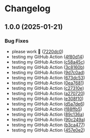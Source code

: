 # Changelog

## 1.0.0 (2025-01-21)


### Bug Fixes

* please work 🙏 ([7220dc0](https://github.com/lokyme/github-actions-demo/commit/7220dc02cb1009890819775f5074901c8366c28e))
* testing my GitHub Action ([4f80d14](https://github.com/lokyme/github-actions-demo/commit/4f80d14e5401b501b85b1b8e30b5c1da8dcff96b))
* testing my GitHub Action ([c58a45c](https://github.com/lokyme/github-actions-demo/commit/c58a45c5024b9eb990f5087b200a1a5a9ba29a66))
* testing my GitHub Action ([3c8160b](https://github.com/lokyme/github-actions-demo/commit/3c8160b40be0466d66cb067ba42dfecae7ed8d5e))
* testing my GitHub Action ([9d7c0ad](https://github.com/lokyme/github-actions-demo/commit/9d7c0ad6b417d08b57b96977b7cdcd49808186df))
* testing my GitHub Action ([673dc53](https://github.com/lokyme/github-actions-demo/commit/673dc53dd31b0a28c9412c569597c1f272ce6bfd))
* testing my GitHub Action ([0ea7681](https://github.com/lokyme/github-actions-demo/commit/0ea7681f28fd3e0947a79dde19cb805a8be8bff9))
* testing my GitHub Action ([c27310e](https://github.com/lokyme/github-actions-demo/commit/c27310e39b4b01d28bcce65dab8fd82810ed6d88))
* testing my GitHub Action ([a270720](https://github.com/lokyme/github-actions-demo/commit/a270720b9fd4e04fc214fe7f2e16412baeecda3d))
* testing my GitHub Action ([e308f10](https://github.com/lokyme/github-actions-demo/commit/e308f101a35141f62260b5b8a6c83eb761ae79eb))
* testing my GitHub Action ([d5a7de6](https://github.com/lokyme/github-actions-demo/commit/d5a7de6c6e20b46221e960b481d175475970c8f7))
* testing my GitHub Action ([f88ffb5](https://github.com/lokyme/github-actions-demo/commit/f88ffb5b4dd7df104252a88d84ecdfcfcabb315a))
* testing my GitHub Action ([89c136a](https://github.com/lokyme/github-actions-demo/commit/89c136adbe2b3af93aaa979b17273b1d1dc0742e))
* testing my GitHub Action ([90c249a](https://github.com/lokyme/github-actions-demo/commit/90c249a18c19c155c9b8839d053f9235e42074ca))
* testing my GitHub Action ([b3ca477](https://github.com/lokyme/github-actions-demo/commit/b3ca477b29a50cf75f1d46430c3502161f89c1b8))
* testing my GitHub Action ([457e0e2](https://github.com/lokyme/github-actions-demo/commit/457e0e274addfcdaebe89d686a2502323c0072d8))
